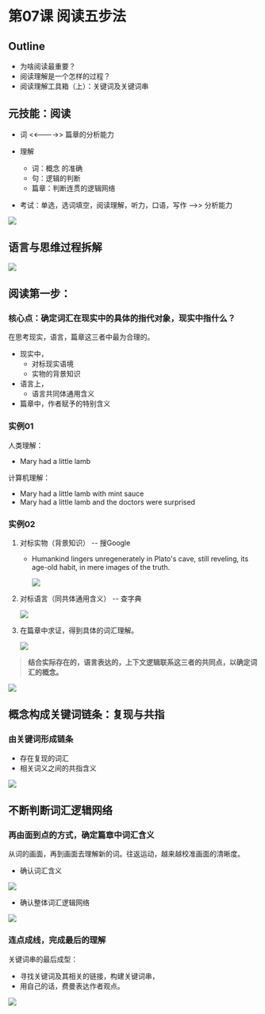 #  第07课 阅读五步法

## Outline

- 为啥阅读最重要？
- 阅读理解是一个怎样的过程？
- 阅读理解工具箱（上）：关键词及关键词串



## 元技能：阅读

- 词 <<---->> 篇章的分析能力

- 理解
  - 词：概念 的准确
  - 句：逻辑的判断
  - 篇章：判断连贯的逻辑网络

- 考试：单选，选词填空，阅读理解，听力，口语，写作  -->> 分析能力

![](_resource/%E7%AC%AC07%E8%AF%BE%20%E9%98%85%E8%AF%BB%E4%BA%94%E6%AD%A5%E6%B3%95/%E7%AC%AC7%E8%AF%BE%20%E9%98%85%E8%AF%BB%E4%BA%94%E6%AD%A5%E6%B3%95%20%20%E5%B8%AE%E4%BD%A0%E8%AF%BB%E6%87%82%E4%B8%80%E5%88%87%E6%96%87%E7%AB%A0%E7%9A%84%E7%BB%88%E6%9E%81%E7%90%86%E8%A7%A3%E5%B7%A5%E5%85%B7.jpg)

## 语言与思维过程拆解

![](_resource/%E7%AC%AC07%E8%AF%BE%20%E9%98%85%E8%AF%BB%E4%BA%94%E6%AD%A5%E6%B3%95/%E7%AC%AC7%E8%AF%BE%20%E9%98%85%E8%AF%BB%E4%BA%94%E6%AD%A5%E6%B3%95%20%20%E5%B8%AE%E4%BD%A0%E8%AF%BB%E6%87%82%E4%B8%80%E5%88%87%E6%96%87%E7%AB%A0%E7%9A%84%E7%BB%88%E6%9E%81%E7%90%86%E8%A7%A3%E5%B7%A5%E5%85%B7-1596299967734.jpg)

## 阅读第一步：

### 核心点：确定词汇在现实中的具体的指代对象，现实中指什么？

在思考现实，语言，篇章这三者中最为合理的。

- 现实中，
  - 对标现实语境
  - 实物的背景知识
- 语言上，
  - 语言共同体通用含义
- 篇章中，作者赋予的特别含义



### 实例01

人类理解：

- Mary had a little lamb

计算机理解：

- Mary had a little lamb with mint sauce
- Mary had a little lamb and the doctors were surprised



### 实例02

1. 对标实物（背景知识） -- 搜Google

   - Humankind lingers unregenerately in Plato's cave, still reveling, its age-old habit, in mere images of the truth.

     ![](_resource/%E7%AC%AC07%E8%AF%BE%20%E9%98%85%E8%AF%BB%E4%BA%94%E6%AD%A5%E6%B3%95/%E7%AC%AC7%E8%AF%BE%20%E9%98%85%E8%AF%BB%E4%BA%94%E6%AD%A5%E6%B3%95%20%20%E5%B8%AE%E4%BD%A0%E8%AF%BB%E6%87%82%E4%B8%80%E5%88%87%E6%96%87%E7%AB%A0%E7%9A%84%E7%BB%88%E6%9E%81%E7%90%86%E8%A7%A3%E5%B7%A5%E5%85%B7-1596299971155.jpg)

2. 对标语言（同共体通用含义） -- 查字典

   ![](_resource/%E7%AC%AC07%E8%AF%BE%20%E9%98%85%E8%AF%BB%E4%BA%94%E6%AD%A5%E6%B3%95/%E7%AC%AC7%E8%AF%BE%20%E9%98%85%E8%AF%BB%E4%BA%94%E6%AD%A5%E6%B3%95%20%20%E5%B8%AE%E4%BD%A0%E8%AF%BB%E6%87%82%E4%B8%80%E5%88%87%E6%96%87%E7%AB%A0%E7%9A%84%E7%BB%88%E6%9E%81%E7%90%86%E8%A7%A3%E5%B7%A5%E5%85%B7-1596299974871.jpg)

3. 在篇章中求证，得到具体的词汇理解。

   ![](_resource/%E7%AC%AC07%E8%AF%BE%20%E9%98%85%E8%AF%BB%E4%BA%94%E6%AD%A5%E6%B3%95/%E7%AC%AC7%E8%AF%BE%20%E9%98%85%E8%AF%BB%E4%BA%94%E6%AD%A5%E6%B3%95%20%20%E5%B8%AE%E4%BD%A0%E8%AF%BB%E6%87%82%E4%B8%80%E5%88%87%E6%96%87%E7%AB%A0%E7%9A%84%E7%BB%88%E6%9E%81%E7%90%86%E8%A7%A3%E5%B7%A5%E5%85%B7-1596299978408.jpg)

   

> **结合实际存在的，语言表达的，上下文逻辑联系这三者的共同点，以确定词汇的概念。**

![](_resource/%E7%AC%AC07%E8%AF%BE%20%E9%98%85%E8%AF%BB%E4%BA%94%E6%AD%A5%E6%B3%95/%E7%AC%AC7%E8%AF%BE%20%E9%98%85%E8%AF%BB%E4%BA%94%E6%AD%A5%E6%B3%95%20%20%E5%B8%AE%E4%BD%A0%E8%AF%BB%E6%87%82%E4%B8%80%E5%88%87%E6%96%87%E7%AB%A0%E7%9A%84%E7%BB%88%E6%9E%81%E7%90%86%E8%A7%A3%E5%B7%A5%E5%85%B7-1596299981233.jpg)

## 概念构成关键词链条：复现与共指

### 由关键词形成链条

- 存在复现的词汇
- 相关词义之间的共指含义

![](_resource/%E7%AC%AC07%E8%AF%BE%20%E9%98%85%E8%AF%BB%E4%BA%94%E6%AD%A5%E6%B3%95/%E7%AC%AC7%E8%AF%BE%20%E9%98%85%E8%AF%BB%E4%BA%94%E6%AD%A5%E6%B3%95%20%20%E5%B8%AE%E4%BD%A0%E8%AF%BB%E6%87%82%E4%B8%80%E5%88%87%E6%96%87%E7%AB%A0%E7%9A%84%E7%BB%88%E6%9E%81%E7%90%86%E8%A7%A3%E5%B7%A5%E5%85%B7-1596299984141.jpg)

## 不断判断词汇逻辑网络

### 再由面到点的方式，确定篇章中词汇含义

从词的画面，再到画面去理解新的词。往返运动，越来越校准画面的清晰度。

- 确认词汇含义

![](_resource/%E7%AC%AC07%E8%AF%BE%20%E9%98%85%E8%AF%BB%E4%BA%94%E6%AD%A5%E6%B3%95/%E7%AC%AC7%E8%AF%BE%20%E9%98%85%E8%AF%BB%E4%BA%94%E6%AD%A5%E6%B3%95%20%20%E5%B8%AE%E4%BD%A0%E8%AF%BB%E6%87%82%E4%B8%80%E5%88%87%E6%96%87%E7%AB%A0%E7%9A%84%E7%BB%88%E6%9E%81%E7%90%86%E8%A7%A3%E5%B7%A5%E5%85%B7-1596299986821.jpg)

- 确认整体词汇逻辑网络

![](_resource/%E7%AC%AC07%E8%AF%BE%20%E9%98%85%E8%AF%BB%E4%BA%94%E6%AD%A5%E6%B3%95/%E7%AC%AC7%E8%AF%BE%20%E9%98%85%E8%AF%BB%E4%BA%94%E6%AD%A5%E6%B3%95%20%20%E5%B8%AE%E4%BD%A0%E8%AF%BB%E6%87%82%E4%B8%80%E5%88%87%E6%96%87%E7%AB%A0%E7%9A%84%E7%BB%88%E6%9E%81%E7%90%86%E8%A7%A3%E5%B7%A5%E5%85%B7-1596299990454.jpg)

### 连点成线，完成最后的理解

关键词串的最后成型：

- 寻找关键词及其相关的链接，构建关键词串，
- 用自己的话，费曼表达作者观点。

![](_resource/%E7%AC%AC07%E8%AF%BE%20%E9%98%85%E8%AF%BB%E4%BA%94%E6%AD%A5%E6%B3%95/%E7%AC%AC7%E8%AF%BE%20%E9%98%85%E8%AF%BB%E4%BA%94%E6%AD%A5%E6%B3%95%20%20%E5%B8%AE%E4%BD%A0%E8%AF%BB%E6%87%82%E4%B8%80%E5%88%87%E6%96%87%E7%AB%A0%E7%9A%84%E7%BB%88%E6%9E%81%E7%90%86%E8%A7%A3%E5%B7%A5%E5%85%B7-1596299993564.jpg)



